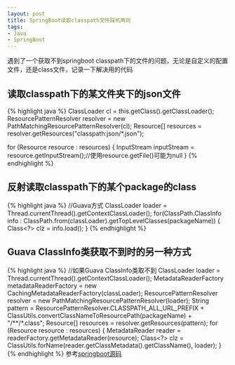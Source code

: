 ```yaml
---
layout: post
title: SpringBoot读取classpath文件踩坑两则
tags: 
- Java
- SpringBoot
---
```


遇到了一个获取不到springboot classpath下的文件的问题，无论是自定义的配置文件，还是class文件，记录一下解决用的代码  

## 读取classpath下的某文件夹下的json文件
{% highlight java %}
ClassLoader cl = this.getClass().getClassLoader();
ResourcePatternResolver resolver = new PathMatchingResourcePatternResolver(cl);
Resource[] resources = resolver.getResources("classpath:json/*.json");

for (Resource resource : resources) {
    InputStream inputStream = resource.getInputStream();//使用resource.getFile()可能为null
}
{% endhighlight %}

## 反射读取classpath下的某个package的class
{% highlight java %}
//Guava方式
ClassLoader loader = Thread.currentThread().getContextClassLoader();
for(ClassPath.ClassInfo info : ClassPath.from(classLoader).getTopLevelClasses(packageName)) {
    Class<?> clz = info.load();
}
{% endhighlight %}
## Guava ClassInfo类获取不到时的另一种方式
{% highlight java %}
//如果Guava ClassInfo类取不到
ClassLoader loader = Thread.currentThread().getContextClassLoader();
MetadataReaderFactory metadataReaderFactory = new CachingMetadataReaderFactory(classLoader);
ResourcePatternResolver resolver = new PathMatchingResourcePatternResolver(loader);
String pattern = ResourcePatternResolver.CLASSPATH_ALL_URL_PREFIX + ClassUtils.convertClassNameToResourcePath(packageName) + "/**/*.class";
Resource[] resources = resolver.getResources(pattern);
for (Resource resource : resources) {
    MetadataReader reader = readerFactory.getMetadataReader(resource);
    Class<?> clz = ClassUtils.forName(reader.getClassMetadata().getClassName(), loader);
}
{% endhighlight %}
参考[springboot源码](https://github.com/spring-projects/spring-boot/blob/master/spring-boot-project/spring-boot/src/main/java/org/springframework/boot/liquibase/SpringPackageScanClassResolver.java)